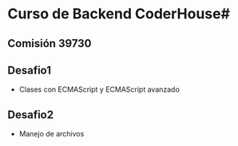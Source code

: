 # Curso de Backend CoderHouse# 

## Comisión 39730
## Desafio1
- Clases con ECMAScript y ECMAScript avanzado
## Desafio2
- Manejo de archivos


 